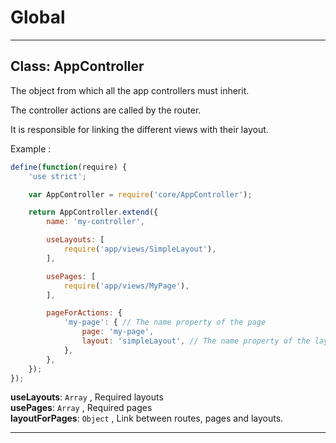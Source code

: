 # Global





* * *

## Class: AppController
The object from which all the app controllers must inherit.

The controller actions are called by the router.

It is responsible for linking the different views with their layout.

Example :

```js
define(function(require) {
    'use strict';

    var AppController = require('core/AppController');

    return AppController.extend({
        name: 'my-controller',

        useLayouts: [
            require('app/views/SimpleLayout'),
        ],

        usePages: [
            require('app/views/MyPage'),
        ],

        pageForActions: {
            'my-page': { // The name property of the page
                page: 'my-page',
                layout: 'simpleLayout', // The name property of the layout
            },
        },
    });
});
```

**useLayouts**: `Array` , Required layouts
<br>
**usePages**: `Array` , Required pages
<br>
**layoutForPages**: `Object` , Link between routes, pages and layouts.
<br>


* * *










